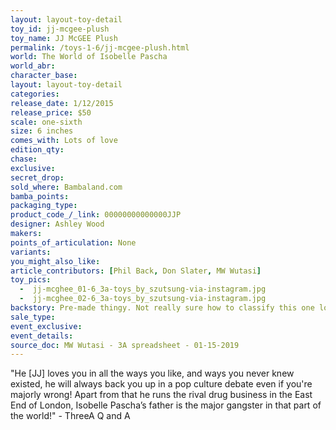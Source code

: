 ```yaml
---
layout: layout-toy-detail 
toy_id: jj-mcgee-plush
toy_name: JJ McGEE Plush
permalink: /toys-1-6/jj-mcgee-plush.html
world: The World of Isobelle Pascha
world_abr: 
character_base: 
layout: layout-toy-detail
categories: 
release_date: 1/12/2015
release_price: $50 
scale: one-sixth
size: 6 inches
comes_with: Lots of love
edition_qty: 
chase: 
exclusive: 
secret_drop: 
sold_where: Bambaland.com
bamba_points: 
packaging_type: 
product_code_/_link: 00000000000000JJP
designer: Ashley Wood
makers: 
points_of_articulation: None
variants: 
you_might_also_like: 
article_contributors: [Phil Back, Don Slater, MW Wutasi]
toy_pics: 
  -  jj-mcghee_01-6_3a-toys_by_szutsung-via-instagram.jpg
  -  jj-mcghee_02-6_3a-toys_by_szutsung-via-instagram.jpg
backstory: Pre-made thingy. Not really sure how to classify this one lol
sale_type: 
event_exclusive: 
event_details: 
source_doc: MW Wutasi - 3A spreadsheet - 01-15-2019
---
```

"He [JJ] loves you in all the ways you like, and ways you never knew existed, he will always back you up in a pop culture debate even if you're majorly wrong! Apart from that he runs the rival drug business in the East End of London, Isobelle Pascha’s father is the major gangster in that part of the world!" - ThreeA Q and A